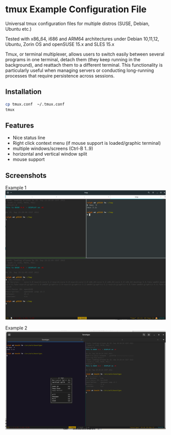 
# tmux Example Configuration File

Universal tmux configuration files for multiple distros (SUSE, Debian, Ubuntu etc.)

Tested with x86_64, i686 and ARM64 architectures under Debian 10,11,12, Ubuntu, Zorin OS and openSUSE 15.x and SLES 15.x

Tmux, or terminal multiplexer, allows users to switch easily between several programs in one terminal, detach them (they keep running in the background), and reattach them to a different terminal. This functionality is particularly useful when managing servers or conducting long-running processes that require persistence across sessions.

## Installation

````bash
cp tmux.conf  ~/.tmux.conf
tmux
````

## Features

- Nice status line
- Right click context menu (if mouse support is loaded/graphic terminal)
- multiple windows/screens (Ctrl-B 1..9)
- horizontal and vertical window split
- mouse support

## Screenshots

Example 1
![Example 1](tmux_osl153-example.png)

Example 2
![Example 2](tmux_osl154-example.png)

<!--
$Id: README.md,v 1.4 2024/06/06 14:44:45 ralph Exp $
vim:set fileencoding=utf8 fileformat=unix filetype=gfm tabstop=2 expandtab:
 -->

